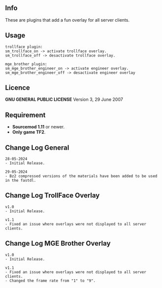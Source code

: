 ## Info ##
These are plugins that add a fun overlay for all server clients.

## Usage ##
    trollface plugin:
    sm_trollface_on -> activate trollface overlay.
    sm_trollface_off -> desactivate trollface overlay.

    mge_brother plugin:
    sm_mge_brother_engineer_on -> activate engineer overlay.
    sm_mge_brother_engineer_off -> desactivate engineer overlay

## Licence ##
**GNU GENERAL PUBLIC LICENSE** Version 3, 29 June 2007


## Requirement ##
- **Sourcemod 1.11** or newer.
- **Only game TF2**.

## Change Log General ##
    28-05-2024
    - Initial Release.

    29-05-2024
    - Bz2 compressed versions of the materials have been added to be used in the fastdl.

## Change Log TrollFace Overlay ##
    v1.0 
    - Initial Release.
    
    v1.1
    - Fixed an issue where overlays were not displayed to all server clients.

## Change Log MGE Brother Overlay ##
    v1.0
    - Initial Release.
    
    v1.1
    - Fixed an issue where overlays were not displayed to all server clients.
    - Changed the frame rate from "1" to "9".